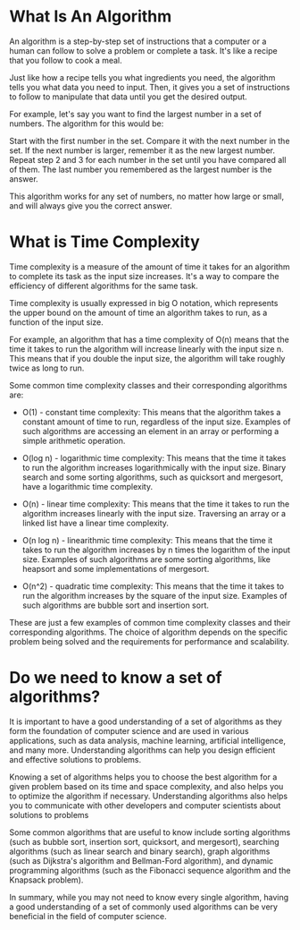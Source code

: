 # What Is An Algorithm
An algorithm is a step-by-step set of instructions that a computer or a human can follow to solve a problem or complete a task. It's like a recipe that you follow to cook a meal.

Just like how a recipe tells you what ingredients you need, the algorithm tells you what data you need to input. Then, it gives you a set of instructions to follow to manipulate that data until you get the desired output.

For example, let's say you want to find the largest number in a set of numbers. The algorithm for this would be:

Start with the first number in the set.
Compare it with the next number in the set.
If the next number is larger, remember it as the new largest number.
Repeat step 2 and 3 for each number in the set until you have compared all of them.
The last number you remembered as the largest number is the answer.

This algorithm works for any set of numbers, no matter how large or small, and will always give you the correct answer.

# What is Time Complexity
Time complexity is a measure of the amount of time it takes for an algorithm to complete its task as the input size increases. It's a way to compare the efficiency of different algorithms for the same task.

Time complexity is usually expressed in big O notation, which represents the upper bound on the amount of time an algorithm takes to run, as a function of the input size.

For example, an algorithm that has a time complexity of O(n) means that the time it takes to run the algorithm will increase linearly with the input size n. This means that if you double the input size, the algorithm will take roughly twice as long to run.

Some common time complexity classes and their corresponding algorithms are:

+ O(1) - constant time complexity: This means that the algorithm takes a constant amount of time to run, regardless of the input size. Examples of such algorithms are accessing an element in an array or performing a simple arithmetic operation.

+ O(log n) - logarithmic time complexity: This means that the time it takes to run the algorithm increases logarithmically with the input size. Binary search and some sorting algorithms, such as quicksort and mergesort, have a logarithmic time complexity.

+ O(n) - linear time complexity: This means that the time it takes to run the algorithm increases linearly with the input size. Traversing an array or a linked list have a linear time complexity.

+ O(n log n) - linearithmic time complexity: This means that the time it takes to run the algorithm increases by n times the logarithm of the input size. Examples of such algorithms are some sorting algorithms, like heapsort and some implementations of mergesort.

+ O(n^2) - quadratic time complexity: This means that the time it takes to run the algorithm increases by the square of the input size. Examples of such algorithms are bubble sort and insertion sort.

These are just a few examples of common time complexity classes and their corresponding algorithms. The choice of algorithm depends on the specific problem being solved and the requirements for performance and scalability.

# Do we need to know a set of algorithms?
It is important to have a good understanding of a set of algorithms as they form the foundation of computer science and are used in various applications, such as data analysis, machine learning, artificial intelligence, and many more. Understanding algorithms can help you design efficient and effective solutions to problems.

Knowing a set of algorithms helps you to choose the best algorithm for a given problem based on its time and space complexity, and also helps you to optimize the algorithm if necessary. Understanding algorithms also helps you to communicate with other developers and computer scientists about solutions to problems

Some common algorithms that are useful to know include sorting algorithms (such as bubble sort, insertion sort, quicksort, and mergesort), searching algorithms (such as linear search and binary search), graph algorithms (such as Dijkstra's algorithm and Bellman-Ford algorithm), and dynamic programming algorithms (such as the Fibonacci sequence algorithm and the Knapsack problem).

In summary, while you may not need to know every single algorithm, having a good understanding of a set of commonly used algorithms can be very beneficial in the field of computer science.